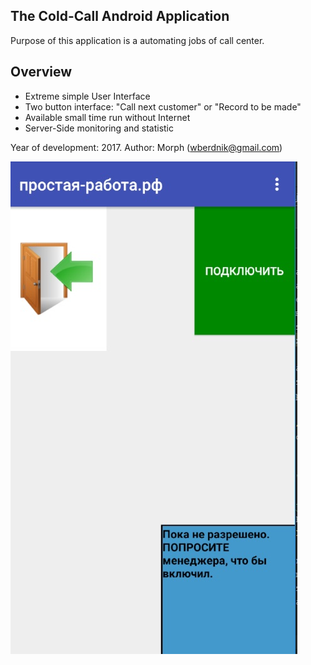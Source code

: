 ## The Cold-Call Android Application

Purpose of this application is a automating jobs of call center. 

## Overview
* Extreme simple User Interface
* Two button interface: "Call next customer" or "Record to be made"
* Available small time  run without Internet
* Server-Side monitoring and statistic

Year of development: 2017. Author: Morph (wberdnik@gmail.com)

![Extremely simple interface](/res/no_yet.jpg)

